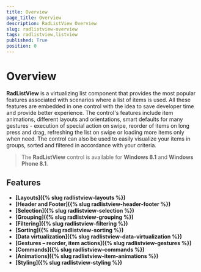 ```yaml
---
title: Overview
page_title: Overview
description: RadListView Overview
slug: radlistview-overview
tags: radlistview,listview
published: True
position: 0
---
```


# Overview

**RadListView** is a virtualizing list component that provides the most popular features associated with scenarios where a list of items is used. All these features are embedded in one control with the idea to save developer time and provide better experience. The control's features include item animations, different layouts and orientations, smart defaults for many gestures - execution of special action on swipe, reorder of items on long press and drag, refreshing the list on swipe or loading more items only when need. The control can also be used to easily visualize your items in groups, sorted and filtered in accordance with your criteria.


> The **RadListView** control is available for **Windows 8.1** and **Windows Phone 8.1**.

## Features

- **[Layouts]({% slug radlistview-layouts %})**
- **[Header and Footer]({% slug radlistview-header-footer %})**
- **[Selection]({% slug radlistview-selection %})**
- **[Grouping]({% slug radlistview-grouping %})**
- **[Filtering]({% slug radlistview-filtering %})**
- **[Sorting]({% slug radlistview-sorting %})**
- **[Data virtualization]({% slug radlistview-data-virtualization %})**
- **[Gestures – reorder, item actions]({% slug radlistview-gestures %})**
- **[Commands]({% slug radlistview-commands %})**
- **[Animations]({% slug radlistview-item-animations %})**
- **[Styling]({% slug radlistview-styling %})**

